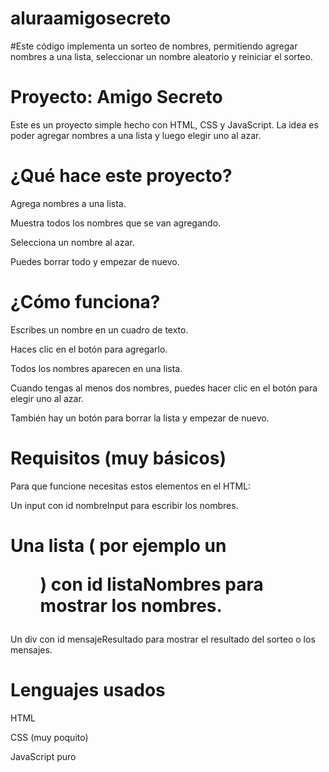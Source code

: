 # aluraamigosecreto
#Este código implementa un sorteo de nombres, permitiendo agregar nombres a una lista, seleccionar un nombre aleatorio y reiniciar el sorteo.

# Proyecto: Amigo Secreto

Este es un proyecto simple hecho con HTML, CSS y JavaScript. La idea es poder agregar nombres a una lista y luego elegir uno al azar. 

# ¿Qué hace este proyecto?

Agrega nombres a una lista.

Muestra todos los nombres que se van agregando.

Selecciona un nombre al azar.

Puedes borrar todo y empezar de nuevo.

# ¿Cómo funciona?

Escribes un nombre en un cuadro de texto.

Haces clic en el botón para agregarlo.

Todos los nombres aparecen en una lista.

Cuando tengas al menos dos nombres, puedes hacer clic en el botón para elegir uno al azar.

También hay un botón para borrar la lista y empezar de nuevo.

# Requisitos (muy básicos)

Para que funcione necesitas estos elementos en el HTML:

Un input con id nombreInput para escribir los nombres.

# Una lista ( por ejemplo un  <ul> ) con id listaNombres para mostrar los nombres.

Un div con id mensajeResultado para mostrar el resultado del sorteo o los mensajes.

# Lenguajes usados

HTML

CSS (muy poquito)

JavaScript puro
